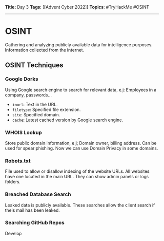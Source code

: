 **Title:** Day 3
**Tags:** [[Advent Cyber 2022]]
**Topics:** #TryHackMe #OSINT

---
# OSINT
Gathering and analyzing publicly available data for intelligence purposes. Information collected from the internet.

## OSINT Techniques
### Google Dorks
Using Google search engine to search for relevant data, e.j: Employees in a company, passwords…
- `inurl`: Text in the URL.
- `filetype`: Specified file extension.
- `site`: Specified domain.
- `cache`: Latest cached version by Google search engine.

### WHOIS Lookup
Store public domain information, e.j; Domain owner, billing address. Can be used for spear phishing. Now we can use Domain Privacy in some domains.

### Robots.txt
File used to allow or disallow indexing of the website URLs. All websites have one located in the main URL.
They can show admin panels or logs folders.

### Breached Database Search
Leaked data is publicly available. These searches allow the client search if theis mail has been leaked.

### Searching GitHub Repos
Develop

